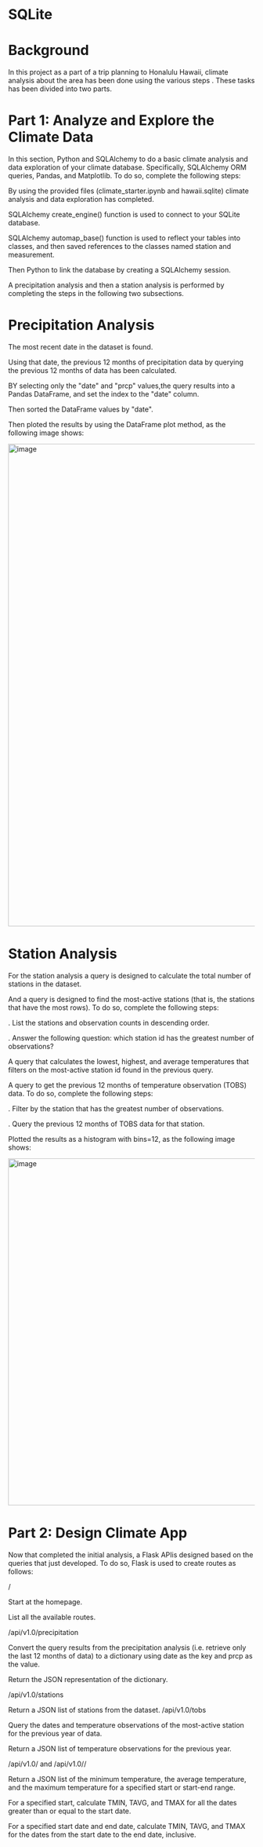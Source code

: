 # SQLite

# Background

 In this project as a part of a  trip planning to Honalulu Hawaii,  climate analysis about the area has been done using the various steps . 
 These tasks has been divided into two parts.

# Part 1: Analyze and Explore the Climate Data


In this section,  Python and SQLAlchemy to do a basic climate analysis and data exploration of your climate database. 
Specifically,  SQLAlchemy ORM queries, Pandas, and Matplotlib. To do so, complete the following steps:

By  using the provided files (climate_starter.ipynb and hawaii.sqlite)  climate analysis and data exploration has completed.

SQLAlchemy create_engine() function is used  to connect to your SQLite database.

SQLAlchemy automap_base() function is used to reflect your tables into classes, and then saved references to the classes named station and measurement.

Then  Python to link the database by creating a SQLAlchemy session.

A precipitation analysis and then a station analysis is performed by completing the steps in the following two subsections.

# Precipitation Analysis

The most recent date in the dataset is found.

Using that date,  the previous 12 months of precipitation data by querying the previous 12 months of data has been calculated.

BY selecting only the "date" and "prcp" values,the query results into a Pandas DataFrame, and set the index to the "date" column.

Then sorted the DataFrame values by "date".

Then ploted the results by using the DataFrame plot method, as the following image shows:

<img width="983" alt="image" src="https://user-images.githubusercontent.com/116701851/220811822-9545333f-1591-4687-8ff0-e327a791e65a.png">



# Station Analysis


For the station analysis  a query is designed to calculate the total number of stations in the dataset.

And  a query is designed  to find the most-active stations (that is, the stations that have the most rows). To do so, complete the following steps:

.  List the stations and observation counts in descending order.

.  Answer the following question: which station id has the greatest number of observations?

A query that calculates the lowest, highest, and average temperatures that filters on the most-active station id found in the previous query.

 A query to get the previous 12 months of temperature observation (TOBS) data. To do so, complete the following steps:

.  Filter by the station that has the greatest number of observations.

.  Query the previous 12 months of TOBS data for that station.

 Plotted the results as a histogram with bins=12, as the following image shows:
 
 <img width="707" alt="image" src="https://user-images.githubusercontent.com/116701851/220812501-89a0efb5-2842-43ea-858c-e1a71a67599b.png">
 
 # Part 2: Design Climate App
 
 
Now that completed the initial analysis, a Flask APIis designed  based on the queries that  just developed. 
To do so, Flask is used to create  routes as follows:

/

Start at the homepage.

List all the available routes.

/api/v1.0/precipitation

Convert the query results from the precipitation analysis (i.e. retrieve only the last 12 months of data) to a dictionary using date as the key and prcp as the value.

Return the JSON representation of the dictionary.

/api/v1.0/stations

Return a JSON list of stations from the dataset.
/api/v1.0/tobs

Query the dates and temperature observations of the most-active station for the previous year of data.

Return a JSON list of temperature observations for the previous year.

/api/v1.0/<start> and /api/v1.0/<start>/<end>

Return a JSON list of the minimum temperature, the average temperature, and the maximum temperature for a specified start or start-end range.

For a specified start, calculate TMIN, TAVG, and TMAX for all the dates greater than or equal to the start date.

For a specified start date and end date, calculate TMIN, TAVG, and TMAX for the dates from the start date to the end date, inclusive.














